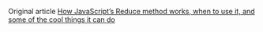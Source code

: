 Original article [How JavaScript’s Reduce method works, when to use it, and some of the cool things it can do](https://medium.freecodecamp.com/reduce-f47a7da511a9)